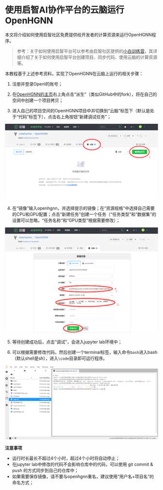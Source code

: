 # 使用启智AI协作平台的云脑运行OpenHGNN

本文将介绍如何使用启智社区免费提供给开发者的计算资源来运行OpenHGNN程序。


>参考：关于如何使用启智平台可以参考由启智社区提供的[小白训练营](https://git.openi.org.cn/zeizei/OpenI_Learning)，其详细介绍了关于如何使用启智平台创建项目、同步代码、使用云脑的计算资源等。


本教程基于上述参考资料，实现了OpenHGNN在云脑上运行的相关步骤：

1. 注册并登录OpenI的账号；

2. 在[OpenHGNN的主页](https://git.openi.org.cn/GAMMALab/OpenHGNN)右上角点击“派生”（类似GitHub中的fork），将在自己的空间中创建一个项目拷贝；

3. 进入自己的项目空间的OpenHGNN项目中并切换到“云脑”标签下（默认是处于“代码”标签下），点击右上角按钮“新建调试任务”；

![step1](./docs/source/_static/YNstep1.png)

4. 在“镜像”输入openhgnn，并选择提示的镜像；在“资源规格”中选择自己需要的CPU和GPU配置；点击“新建任务”创建一个任务（“任务类型”和“数据集”的设置可以忽略，“任务名称”和“GPU类型”根据需要修改）；

![step2](./docs/source/_static/YNstep2.png)

5. 等待创建成功后，点击“调试”，会进入jupyter lab环境中；

6. 可以根据需要修改代码，然后创建一个terminal标签，输入命令`bash`进入bash（默认shell是sh），进入`\code`目录即可运行程序。

![step3](./docs/source/_static/YNstep3.png)

**注意事项**

* 运行时长最长不超过4个小时，超过4个小时将自动停止；
* 在jupyter lab中修改的代码不会影响仓库中的代码，可以使用 git commit & push 的方式同步到自己的仓库中；
* 如果需要保存镜像，请不要与openhgnn重名，建议使用“用户名+项目名”的命名方式；
